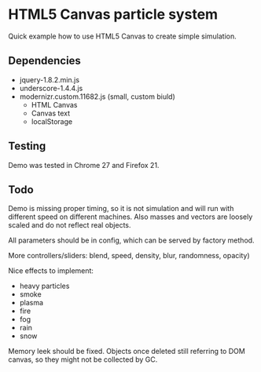 # HTML5 Canvas particle system

Quick example how to use HTML5 Canvas to create simple simulation.


## Dependencies

* jquery-1.8.2.min.js
* underscore-1.4.4.js
* modernizr.custom.11682.js (small, custom biuld)
    * HTML Canvas
    * Canvas text
    * localStorage


## Testing

Demo was tested in Chrome 27 and Firefox 21.


## Todo

Demo is missing proper timing, so it is not simulation and will run with different speed on different machines. Also masses and vectors are loosely scaled and do not reflect real objects.

All parameters should be in config, which can be served by factory method.

More controllers/sliders: blend, speed, density, blur, randomness,  opacity)

Nice effects to implement:
* heavy particles
* smoke
* plasma
* fire
* fog
* rain
* snow

Memory leek should be fixed. Objects once deleted still referring to DOM canvas, so they might not be collected by GC.

